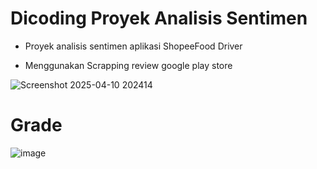 # Dicoding Proyek Analisis Sentimen
* Proyek analisis sentimen aplikasi ShopeeFood Driver

* Menggunakan Scrapping review google play store

![Screenshot 2025-04-10 202414](https://github.com/user-attachments/assets/fb4b9493-a283-43c8-8ddd-6ba281899a4f)

# Grade
![image](https://github.com/user-attachments/assets/a0de1615-f75a-4ed3-9951-7749310b7f3c)

